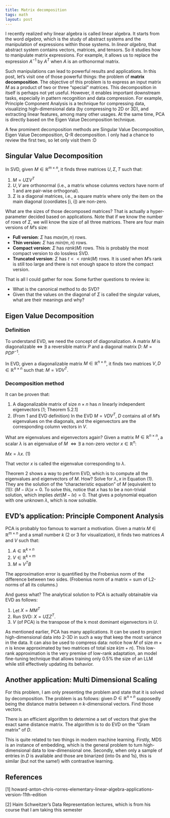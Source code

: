 ```yaml
---
title: Matrix decomposition
tags: math
layout: post
---
```


I recently realized why linear algebra is called linear algebra. It starts from the word *algebra*, which is the study of abstract systems and the manipulation of expressions within those systems. In *linear algebra*, that abstract system contains vectors, matrices, and tensors. So it studies how to manipulate matrix expressions. For example, it allows us to replace the expression $A^{-1}$ by $A^T$ when $A$ is an orthonormal matrix. 

Such manipulations can lead to powerful results and applications. In this post, let’s visit one of those powerful things: the problem of **matrix decomposition**. The objective of this problem is to express an input matrix $M$ as a product of two or three “special” matrices. This decomposition in itself is perhaps not yet useful. However, it enables important downstream tasks, especially in pattern recognition and data compression. For example, Principle Component Analysis is a technique for compressing data, visualizing high-dimensional data (by compressing to 2D or 3D), and extracting linear features, among many other usages. At the same time, PCA is directly based on the Eigen Value Decomposition technique.

A few prominent decomposition methods are Singular Value Decomposition, Eigen Value Decomposition, Q-R decomposition. I only had a chance to review the first two, so let only visit them :D

## Singular Value Decomposition

In SVD, given $M\in\mathbb{R}^{m\times n}$, it finds three matrices $U, \Sigma, T$ such that:

1. $M=U\Sigma V^T$
2. $U,V$ are orthonormal (i.e., a matrix whose columns vectors have norm of 1 and are pair-wise orthogonal).
3. $\Sigma$ is a diagonal matrices, i.e., a square matrix where only the item on the main diagonal (coordiates [i, i]) are non-zero.

What are the sizes of those decomposed matrices? That is actually a hyper-parameter decided based on applications. Note that if we know the number of rows of $\Sigma$, we will know the size of all three matrices. There are four main versions of $M$’s size:

- **Full version**: $\Sigma$ has $max(m, n)$ rows.
- **Thin version:** $\Sigma$ has $min(m, n)$ rows.
- **Compact version**: $\Sigma$ has $rank(M)$ rows. This is probably the most compact version to do lossless SVD.
- **Truncated version**: $\Sigma$ has $t<<rank(M)$ rows. It is used when $M$’s rank is still too large and there is not enough space to store the compact version.

That is all I could gather for now. Some further questions to review is:

- What is the canonical method to do SVD?
- Given that the values on the diagonal of $\Sigma$ is called the singular values, what are their meanings and why?

## Eigen Value Decomposition

### Definition

To understand EVD, we need the concept of diagonalization. A matrix $M$ is diagonalizable $\Leftrightarrow$  $\exists$ a reversible matrix $P$ and a diagonal matrix $D$: $M=PDP^{-1}$.

In EVD, given a diagonalizable matrix $M\in\mathbb{R}^{n\times n}$, it finds two matrices $V,D\in\mathbb{R}^{n\times n}$ such that: $M=VDV^T$.

### Decomposition method

It can be proven that:

1. A diagonalizable matrix of size $n\times n$ has $n$ linearly independent eigenvectors [1; Theorem 5.2.1]
2. (From 1 and EVD definition) In the EVD $M=VDV^T$, $D$ contains all of $M$’s eigenvalues on the diagonals, and the eigenvectors are the corresponding column vectors in $V$.

What are eigenvalues and eigenvectors again? Given a matrix $M\in \mathbb{R}^{n\times n}$, a scalar $\lambda$ is an eigenvalue of $M$ $\Leftrightarrow \exists$ a non-zero vector $x\in\mathbb{R}^n$: 

$Mx = \lambda x$. (1)

That vector $x$ is called the eigenvalue corresponding to $\lambda$.

Theorem 2 shows a way to perform EVD, which is to compute all the eigenvalues and eigenvectors of $M$. How? Solve for $\lambda,x$ in Equation (1). They are the solution of the “characteristic equation” of $M$ (equivalent to (1)): $(M-I\lambda)x=0$. To solve this, notice that $x$ has to be a non-trivial solution, which implies $det(M-Ix)=0$. That gives a polynomial equation with one unknown $\lambda$, which is now solvable.

## EVD’s application: Principle Component Analysis

PCA is probably too famous to warrant a motivation. Given a matrix $M\in\mathbb{R}^{m\times n}$ and a small number $k$ (2 or 3 for visualization), it finds two matrices $A$ and $V$ such that:

1. $A\in\mathbb{R}^{k\times n}$
2. $V\in\mathbb{R}^{k\times m}$
3. $M\approx V^{T}B$

The approximation error is quantified by the Frobenius norm of the difference between two sides. (Frobenius norm of a matrix = sum of L2-norms of all its columns.)

And guess what? The analytical solution to PCA is actually obtainable via EVD as follows:

1. Let $X=MM^T$
2. Run SVD: $X=U\Sigma Z^T$.
3. $V$ (of PCA) is the transpose of the k most dominant eigenvectors in $U$.

As mentioned earlier, PCA has many applications. It can be used to project high-dimensional data into 2-3D in such a way that keep the most variance in the data. It can also be used to compress data: notice how $M$ of size $m\times n$ is know approximated by two matrices of total size $k(m+n)$. This low-rank approximation is the very premise of low-rank adaptation, an model fine-tuning technique that allows training only 0.5% the size of an LLM while still effectively updating its behavior.

## Another application: Multi Dimensional Scaling

For this problem, I am only presenting the problem and state that it is solved by decomposition. The problem is as follows: given $D\in\mathbb{R}^{n\times n}$ supposedly being the distance matrix between $n$ $k$-dimensional vectors. Find those vectors.

There is an efficient algorithm to determine a set of vectors that give the exact same distance matrix. The algorithm is to do EVD on the “Gram matrix” of $D$.

This is quite related to two things in modern machine learning. Firstly, MDS is an instance of embedding, which is the general problem to turn high-dimensional data to low-dimensional one. Secondly, when only a sample of entries in $D$ is available and those are binarized (into 0s and 1s), this is similar (but not the same!) with contrastive learning.

## References

[1] howard-anton-chris-rorres-elementary-linear-algebra-applications-version-11th-edition

[2] Haim Schweitzer’s Data Representation lectures, which is from his course that I am taking this semester

